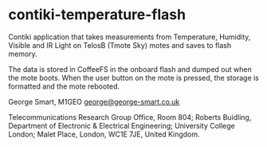 contiki-temperature-flash
=========================

Contiki application that takes measurements from Temperature, Humidity, Visible
and IR Light on TelosB (Tmote Sky) motes and saves to flash memory.

The data is stored in CoffeeFS in the onboard flash and dumped out when the mote
boots.  When the user button on the mote is pressed, the storage is formatted
and the mote rebooted.

George Smart, M1GEO george@george-smart.co.uk

Telecommunications Research Group Office, Room 804;
Roberts Buidling, Department of Electronic & Electrical Engineering;
University College London;
Malet Place, London, WC1E 7JE, United Kingdom.
